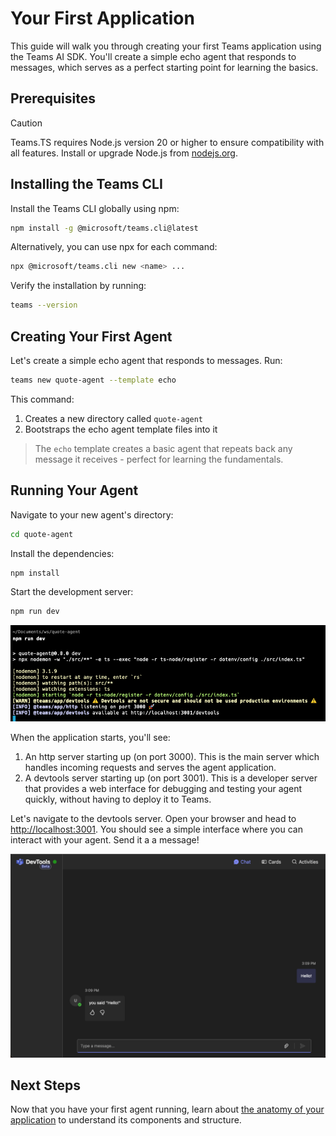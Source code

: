 # Your First Application

This guide will walk you through creating your first Teams application using the Teams AI SDK. You'll create a simple echo agent that responds to messages, which serves as a perfect starting point for learning the basics.

## Prerequisites

> [!CAUTION]
> Teams.TS requires Node.js version 20 or higher to ensure compatibility with all features. Install or upgrade Node.js from [nodejs.org](https://nodejs.org/).

## Installing the Teams CLI

Install the Teams CLI globally using npm:

```sh
npm install -g @microsoft/teams.cli@latest
```

Alternatively, you can use npx for each command:

```sh
npx @microsoft/teams.cli new <name> ...
```

Verify the installation by running:

```sh
teams --version
```

## Creating Your First Agent

Let's create a simple echo agent that responds to messages. Run:

```sh
teams new quote-agent --template echo
```

This command:

1. Creates a new directory called `quote-agent`
2. Bootstraps the echo agent template files into it

> The `echo` template creates a basic agent that repeats back any message it receives - perfect for learning the fundamentals.

## Running Your Agent

Navigate to your new agent's directory:

```sh
cd quote-agent
```

Install the dependencies:

```sh
npm install
```

Start the development server:

```sh
npm run dev
```

![console running app](running-application.png)

When the application starts, you'll see:

1. An http server starting up (on port 3000). This is the main server which handles incoming requests and serves the agent application.
2. A devtools server starting up (on port 3001). This is a developer server that provides a web interface for debugging and testing your agent quickly, without having to deploy it to Teams.

Let's navigate to the devtools server. Open your browser and head to [http://localhost:3001](http://localhost:3001). You should see a simple interface where you can interact with your agent. Send it a a message!

![devtools](devtools.png)

## Next Steps

Now that you have your first agent running, learn about [the anatomy of your application](2.anatomy-of-an-app.md) to understand its components and structure.
